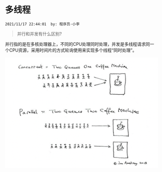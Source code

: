 # 多线程
`2021/11/17 22:44:01  by: 程序员·小李`

> 并行和并发有什么区别?

并行指的是在多核处理器上，不同的CPU处理同时处理，并发是多线程请求同一个CPU资源，采用时间片的方式轮询使用来实现多个线程“同时处理”。

![image](多线程/ec6a4b2e-d837-48d7-8849-2efe8a616e8e.png)

